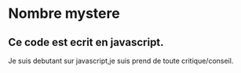 # Nombre mystere
## Ce code est ecrit en javascript.
Je suis debutant sur javascript,je suis prend de toute critique/conseil.
